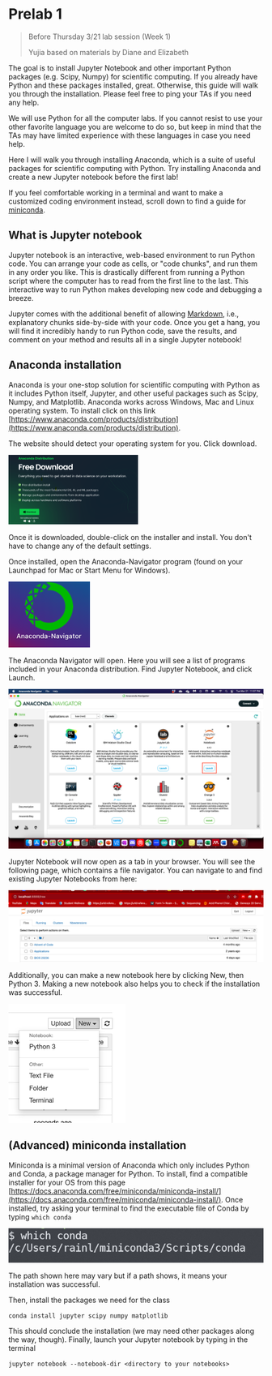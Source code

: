 # Prelab 1

> Before Thursday 3/21 lab session (Week 1)
> 
> Yujia based on materials by Diane and Elizabeth

The goal is to install Jupyter Notebook and other important Python packages (e.g. Scipy, Numpy) for scientific computing.
If you already have Python and these packages installed, great. Otherwise, this guide will walk you through the installation. Please feel free to ping your TAs if you need any help.

We will use Python for all the computer labs. If you cannot resist to use your other favorite language you are welcome to do so, but keep in mind that the TAs may have limited experience with these languages in case you need help.

Here I will walk you through installing Anaconda, which is a suite of useful packages for scientific computing with Python. Try installing Anaconda and create a new Jupyter notebook before the first lab!

If you feel comfortable working in a terminal and want to make a customized coding environment instead, scroll down to find a guide for [miniconda](#miniconda).

## What is Jupyter notebook

Jupyter notebook is an interactive, web-based environment to run Python code.
You can arrange your code as cells, or "code chunks", and run them in any order you like.
This is drastically different from running a Python script where the computer has to read from the first line to the last.
This interactive way to run Python makes developing new code and debugging a breeze.

Jupyter comes with the additional benefit of allowing  [Markdown](https://www.markdownguide.org/basic-syntax/), i.e., explanatory chunks side-by-side with your code.
Once you get a hang, you will find it incredibly handy to run Python code, save the results, and comment on your method and results all in a single Jupyter notebook!

## Anaconda installation

Anaconda is your one-stop solution for scientific computing with Python as it includes Python itself, Jupyter, and other useful packages such as Scipy, Numpy, and Matplotlib.
Anaconda works across Windows, Mac and Linux operating system. To install click on this link
[https://www.anaconda.com/products/distribution](https://www.anaconda.com/products/distribution).

The website should detect your operating system for you. Click download. 

<img src="figs/anaconda_installation_page.png" alt="Install anaconda" style="zoom: 25%;" />

Once it is downloaded, double-click on the installer and install. You don't have to change any of the default settings.

Once installed, open the Anaconda-Navigator program (found on your Launchpad for Mac or Start Menu for Windows).

![Anaconda-Navigator](figs/navigator_logo.png)

The Anaconda Navigator will open. Here you will see a list of programs included in your Anaconda distribution. Find Jupyter Notebook, and click Launch.

<img src="figs/navigator.png" alt="Anaconda-Navigator interface" style="zoom:50%;" />

Jupyter Notebook will now open as a tab in your browser. You will see the following page, which contains a file navigator. You can navigate to and find existing Jupyter Notebooks from here:

![File navigator](figs/file_navigator.png)

Additionally, you can make a new notebook here by clicking New, then Python 3. Making a new notebook also helps you to check if the installation was successful.

![New notebook](figs/new_notebook.png)

<h2 name="miniconda">(Advanced) miniconda installation</h2>

Miniconda is a minimal version of Anaconda which only includes Python and Conda, a package manager for Python.
To install, find a compatible installer for your OS from this page [https://docs.anaconda.com/free/miniconda/miniconda-install/](https://docs.anaconda.com/free/miniconda/miniconda-install/).
Once installed, try asking your terminal to find the executable file of Conda by typing `which conda`

![Conda path](figs/conda_path.png)

The path shown here may vary but if a path shows, it means your installation was successful.

Then, install the packages we need for the class

```
conda install jupyter scipy numpy matplotlib
```

This should conclude the installation (we may need other packages along the way, though). Finally, launch your Jupyter notebook by typing in the terminal

```
jupyter notebook --notebook-dir <directory to your notebooks>
```

